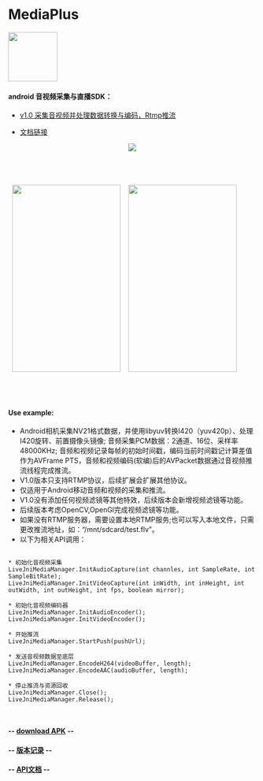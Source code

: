 # MediaPlus  

<div align=left>
<img width="100" height="100" src="https://github.com/javandoc/MediaPlus/blob/master/Resource/MediaPlus_2.png"/>
</div>

#### android 音视频采集与直播SDK：
* [v1.0 采集音视频并处理数据转换与编码，Rtmp推流](https://github.com/javandoc/MediaPlus/releases/tag/v1.0)

* [文档链接](http://www.jianshu.com/u/f5072293c4b3)

<div align=center>
<img src="https://github.com/javandoc/MediaPlus/blob/master/Resource/MediaPlus_xmind.png"/>
</div>



<div align=center>
<table border=0 cellspacing="10" style="border-collapse:separate; border-spacing:0px 50px;">
<td>
<img width="220" height="380" src="https://github.com/javandoc/MediaPlus/blob/master/Resource/screen_one.png"/>
</td>
<td>
<img width="220" height="380" src="https://github.com/javandoc/MediaPlus/blob/master/Resource/screen_live.gif"/>
</td>
</table>

</div>



#### Use example:

* Android相机采集NV21格式数据，并使用libyuv转换I420（yuv420p）、处理I420旋转、前置摄像头镜像; 音频采集PCM数据：2通道、16位、采样率48000KHz; 音频和视频记录每帧的初始时间戳，编码当前时间戳记计算差值作为AVFrame PTS，音频和视频编码(软编)后的AVPacket数据通过音视频推流线程完成推流。
* V1.0版本只支持RTMP协议，后续扩展会扩展其他协议。
* 仅适用于Android移动音频和视频的采集和推流。
* V1.0没有添加任何视频滤镜等其他特效，后续版本会新增视频滤镜等功能。
* 后续版本考虑OpenCV,OpenGl完成视频滤镜等功能。
* 如果没有RTMP服务器，需要设置本地RTMP服务;也可以写入本地文件，只需更改推流地址，如：“/mnt/sdcard/test.flv”。
* 以下为相关API调用：

```

* 初始化音视频采集
LiveJniMediaManager.InitAudioCapture(int channles, int SampleRate, int SampleBitRate);
LiveJniMediaManager.InitVideoCapture(int inWidth, int inHeight, int outWidth, int outHeight, int fps, boolean mirror);
	
* 初始化音视频编码器
LiveJniMediaManager.InitAudioEncoder();
LiveJniMediaManager.InitVideoEncoder();
    
* 开始推流
LiveJniMediaManager.StartPush(pushUrl);
        
* 发送音视频数据至底层
LiveJniMediaManager.EncodeH264(videoBuffer, length);
LiveJniMediaManager.EncodeAAC(audioBuffer, length);
 
* 停止推流与资源回收
LiveJniMediaManager.Close();
LiveJniMediaManager.Release();
    
   
```


#### -- [download APK](https://github-production-release-asset-2e65be.s3.amazonaws.com/107510291/ac471784-cdeb-11e7-9551-a8294928925d?X-Amz-Algorithm=AWS4-HMAC-SHA256&X-Amz-Credential=AKIAIWNJYAX4CSVEH53A%2F20171120%2Fus-east-1%2Fs3%2Faws4_request&X-Amz-Date=20171120T043140Z&X-Amz-Expires=300&X-Amz-Signature=8e6a595afae260f794f7d44fcbf6bfc4a5c254b90a5fde24cdf46290c5ca242d&X-Amz-SignedHeaders=host&actor_id=9412054&response-content-disposition=attachment%3B%20filename%3Dapp-debug1.0.apk&response-content-type=application%2Fvnd.android.package-archive) --

#### -- [版本记录](https://github.com/javandoc/MediaPlus/releases/) --

#### -- [API文档](https://javandoc.github.io/javadoc/) --
